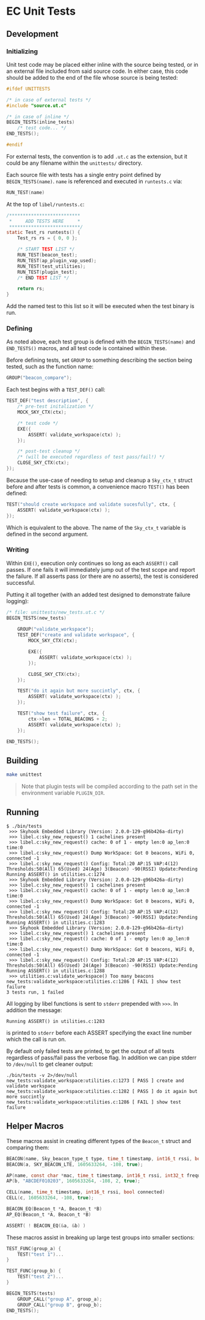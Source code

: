 # EC Unit Tests

## Development

### Initializing

Unit test code may be placed either inline with the source being tested, or in
an external file included from said source code. In either case, this code
should be added to the end of the file whose source is being tested:

```C
#ifdef UNITTESTS

/* in case of external tests */
#include "source.ut.c"

/* in case of inline */
BEGIN_TESTS(inline_tests)
    /* test code... */
END_TESTS();

#endif
```

For external tests, the convention is to add `.ut.c` as the extension, but it
could be any filename within the `unittests/` directory.

Each source file with tests has a single entry point defined by
`BEGIN_TESTS(name)`. `name` is referenced and executed in `runtests.c` via:
```C
RUN_TEST(name)
```

At the top of `libel/runtests.c`:
```C
/**************************
 *     ADD TESTS HERE     *
 **************************/
static Test_rs runtests() {
    Test_rs rs = { 0, 0 };

    /* START TEST LIST */
    RUN_TEST(beacon_test);
    RUN_TEST(ap_plugin_vap_used);
    RUN_TEST(test_utilities);
    RUN_TEST(plugin_test);
    /* END TEST LIST */

    return rs;
}
```

Add the named test to this list so it will be executed when the test binary is
run.

### Defining

As noted above, each test group is defined with the `BEGIN_TESTS(name)` and
`END_TESTS()` macros, and all test code is contained within these.

Before defining tests, set `GROUP` to something describing the section being
tested, such as the function name:
```C
GROUP("beacon_compare");
```

Each test begins with a `TEST_DEF()` call:
```C
TEST_DEF("test description", {
    /* pre-test initalization */
    MOCK_SKY_CTX(ctx);

    /* test code */
    EXE({
        ASSERT( validate_workspace(ctx) );
    });

    /* post-test cleanup */
    /* (will be executed regardless of test pass/fail!) */
    CLOSE_SKY_CTX(ctx);
});
```

Because the use-case of needing to setup and cleanup a `Sky_ctx_t` struct before
and after tests is common, a convenience macro `TEST()` has been defined:
```C
TEST("should create workspace and validate sucesfully", ctx, {
    ASSERT( validate_workspace(ctx) );
});
```

Which is equivalent to the above. The name of the `Sky_ctx_t` variable is
defined in the second argument.

### Writing

Within `EXE()`, execution only continues so long as each `ASSERT()` call passes.
If one fails it will immediately jump out of the test scope and report the
failure. If all asserts pass (or there are no asserts), the test is considered
successful.

Putting it all together (with an added test designed to demonstrate failure
logging):
```C
/* file: unittests/new_tests.ut.c */
BEGIN_TESTS(new_tests)
    
    GROUP("validate_workspace");
    TEST_DEF("create and validate workspace", {
        MOCK_SKY_CTX(ctx);

        EXE({
            ASSERT( validate_workspace(ctx) );
        });

        CLOSE_SKY_CTX(ctx);
    });

    TEST("do it again but more succintly", ctx, {
        ASSERT( validate_workspace(ctx) );
    });

    TEST("show test failure", ctx, {
        ctx->len = TOTAL_BEACONS + 2;
        ASSERT( validate_workspace(ctx) );
    });

END_TESTS();
```

## Building
```Bash
make unittest
```

> Note that plugin tests will be compiled according to the path set in
the environment variable `PLUGIN_DIR`.

## Running
```
$ ./bin/tests
 >>> Skyhook Embedded Library (Version: 2.0.0-129-g96b426a-dirty)
 >>> libel.c:sky_new_request() 1 cachelines present
 >>> libel.c:sky_new_request() cache: 0 of 1 - empty len:0 ap_len:0 time:0
 >>> libel.c:sky_new_request() Dump WorkSpace: Got 0 beacons, WiFi 0, connected -1
 >>> libel.c:sky_new_request() Config: Total:20 AP:15 VAP:4(12) Thresholds:50(All) 65(Used) 24(Age) 3(Beacon) -90(RSSI) Update:Pending
Running ASSERT() in utilities.c:1274
 >>> Skyhook Embedded Library (Version: 2.0.0-129-g96b426a-dirty)
 >>> libel.c:sky_new_request() 1 cachelines present
 >>> libel.c:sky_new_request() cache: 0 of 1 - empty len:0 ap_len:0 time:0
 >>> libel.c:sky_new_request() Dump WorkSpace: Got 0 beacons, WiFi 0, connected -1
 >>> libel.c:sky_new_request() Config: Total:20 AP:15 VAP:4(12) Thresholds:50(All) 65(Used) 24(Age) 3(Beacon) -90(RSSI) Update:Pending
Running ASSERT() in utilities.c:1283
 >>> Skyhook Embedded Library (Version: 2.0.0-129-g96b426a-dirty)
 >>> libel.c:sky_new_request() 1 cachelines present
 >>> libel.c:sky_new_request() cache: 0 of 1 - empty len:0 ap_len:0 time:0
 >>> libel.c:sky_new_request() Dump WorkSpace: Got 0 beacons, WiFi 0, connected -1
 >>> libel.c:sky_new_request() Config: Total:20 AP:15 VAP:4(12) Thresholds:50(All) 65(Used) 24(Age) 3(Beacon) -90(RSSI) Update:Pending
Running ASSERT() in utilities.c:1288
 >>> utilities.c:validate_workspace() Too many beacons
new_tests:validate_workspace:utilities.c:1286 [ FAIL ] show test failure
3 tests run, 1 failed
```

All logging by libel functions is sent to `stderr` prepended with
`>>>`. In addition the message:
```
Running ASSERT() in utilities.c:1283
```
is printed to `stderr` before each ASSERT specifying the exact line number which
the call is run on.

By default only failed tests are printed, to get the output of all tests
regardless of pass/fail pass the verbose flag. In addition we can pipe stderr to
`/dev/null` to get cleaner output:
```
./bin/tests -v 2>/dev/null
new_tests:validate_workspace:utilities.c:1273 [ PASS ] create and validate workspace
new_tests:validate_workspace:utilities.c:1282 [ PASS ] do it again but more succintly
new_tests:validate_workspace:utilities.c:1286 [ FAIL ] show test failure
```

## Helper Macros

These macros assist in creating different types of the `Beacon_t` struct and
comparing them:

```C
BEACON(name, Sky_beacon_type_t type, time_t timestamp, int16_t rssi, bool connected)
BEACON(a, SKY_BEACON_LTE, 1605633264, -108, true);

AP(name, const char *mac, time_t timestamp, int16_t rssi, int32_t frequency, bool connected)
AP(b, "ABCDEF010203", 1605633264, -108, 2, true);

CELL(name, time_t timestamp, int16_t rssi, bool connected)
CELL(c, 1605633264, -108, true);

BEACON_EQ(Beacon_t *A, Beacon_t *B)
AP_EQ(Beacon_t *A, Beacon_t *B)

ASSERT( ! BEACON_EQ(&a, &b) )
```

These macros assist in breaking up large test groups into smaller sections:
```C
TEST_FUNC(group_a) {
    TEST("test 1")...
}

TEST_FUNC(group_b) {
    TEST("test 2")...
}

BEGIN_TESTS(tests)
    GROUP_CALL("group A", group_a);
    GROUP_CALL("group B", group_b);
END_TESTS();
```
